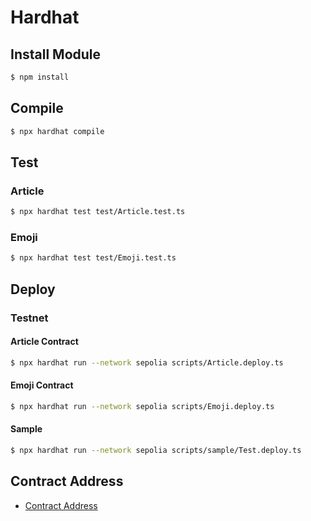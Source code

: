 # Hardhat

## Install Module

```sh
$ npm install
```

## Compile

```sh
$ npx hardhat compile
```

## Test

### Article

```sh
$ npx hardhat test test/Article.test.ts
```

### Emoji

```sh
$ npx hardhat test test/Emoji.test.ts
```

## Deploy

### Testnet

#### Article Contract

```sh
$ npx hardhat run --network sepolia scripts/Article.deploy.ts
```

#### Emoji Contract

```sh
$ npx hardhat run --network sepolia scripts/Emoji.deploy.ts
```

#### Sample

```sh
$ npx hardhat run --network sepolia scripts/sample/Test.deploy.ts
```

## Contract Address

- [Contract Address](./docs/Sepolia.md)
